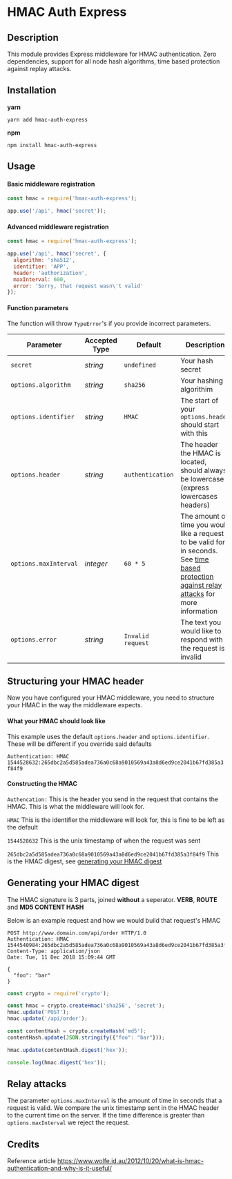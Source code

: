 # HMAC Auth Express

## Description

This module provides Express middleware for HMAC authentication. Zero dependencies, support for all node hash algorithms, time based protection against replay attacks.

## Installation

**yarn**

`yarn add hmac-auth-express`

**npm**

`npm install hmac-auth-express`

## Usage

#### Basic middleware registration

```javascript
const hmac = require('hmac-auth-express');

app.use('/api', hmac('secret'));
```

#### Advanced middleware registration

```javascript
const hmac = require('hmac-auth-express');

app.use('/api', hmac('secret', {
  algorithm: 'sha512',
  identifier: 'APP',
  header: 'authorization',
  maxInterval: 600,
  error: 'Sorry, that request wasn\'t valid'
});
```

#### Function parameters

The function will throw `TypeError`'s if you provide incorrect parameters.

| Parameter  | Accepted Type  | Default  | Description  |
|---|---|---|---|
| `secret`  | *string*  | `undefined`  | Your hash secret  |
| `options.algorithm`  | *string*  | `sha256`  | Your hashing algorithim  |
| `options.identifier`  | *string*  | `HMAC`  | The start of your `options.header` should start with this  |
| `options.header`  | *string*  | `authentication`  | The header the HMAC is located, should always be lowercase (express lowercases headers)  |
| `options.maxInterval`  | *integer*  | `60 * 5`  | The amount of time you would like a request to be valid for, in seconds. See [time based protection against relay attacks](#relay-attacks) for more information  |
| `options.error`  | *string*  | `Invalid request`  | The text you would like to respond with if the request is invalid  |

## Structuring your HMAC header

Now you have configured your HMAC middleware, you need to structure your HMAC in the way the middleware expects.

#### What your HMAC should look like

This example uses the default `options.header` and `options.identifier`. These will be different if you override said defaults

`Authentication: HMAC 1544528632:265dbc2a5d585adea736a0c68a9010569a43a8d6ed9ce2041b67fd385a3f84f9`

#### Constructing the HMAC

`Authencation:` This is the header you send in the request that contains the HMAC. This is what the middleware will look for.

`HMAC` This is the identifier the middleware will look for, this is fine to be left as the default

`1544528632` This is the unix timestamp of when the request was sent

`265dbc2a5d585adea736a0c68a9010569a43a8d6ed9ce2041b67fd385a3f84f9` This is the HMAC digest, see [generating your HMAC digest](#generating-your-hmac-digest)

## Generating your HMAC digest

The HMAC signature is 3 parts, joined **without** a seperator. **VERB**, **ROUTE** and **MD5 CONTENT HASH**

Below is an example request and how we would build that request's HMAC

```
POST http://www.domain.com/api/order HTTP/1.0
Authentication: HMAC 1544540984:265dbc2a5d585adea736a0c68a9010569a43a8d6ed9ce2041b67fd385a3f84f9
Content-Type: application/json
Date: Tue, 11 Dec 2018 15:09:44 GMT

{
  "foo": "bar"
}
```

```javascript
const crypto = require('crypto');

const hmac = crypto.createHmac('sha256', 'secret');
hmac.update('POST');
hmac.update('/api/order');

const contentHash = crypto.createHash('md5');
contentHash.update(JSON.stringify({"foo": "bar"}));

hmac.update(contentHash.digest('hex'));

console.log(hmac.digest('hex'));
```

## Relay attacks

The parameter `options.maxInterval` is the amount of time in seconds that a request is valid. We compare the unix timestamp sent in the HMAC header to the current time on the server. If the time difference is greater than `options.maxInterval` we reject the request.

## Credits

Reference article https://www.wolfe.id.au/2012/10/20/what-is-hmac-authentication-and-why-is-it-useful/

